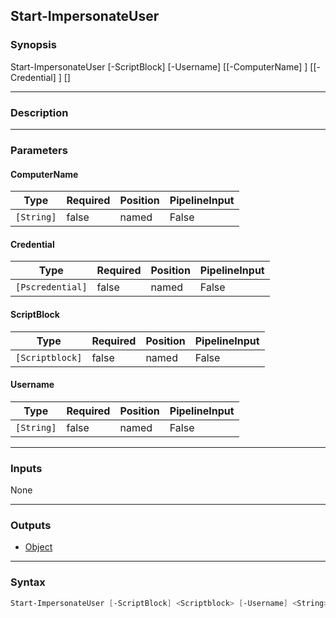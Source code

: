 Start-ImpersonateUser
---------------------

### Synopsis
Start-ImpersonateUser [-ScriptBlock] <scriptblock> [-Username] <string> [[-ComputerName] <string>] [[-Credential] <pscredential>] [<CommonParameters>]

---

### Description

---

### Parameters
#### **ComputerName**

|Type      |Required|Position|PipelineInput|
|----------|--------|--------|-------------|
|`[String]`|false   |named   |False        |

#### **Credential**

|Type            |Required|Position|PipelineInput|
|----------------|--------|--------|-------------|
|`[Pscredential]`|false   |named   |False        |

#### **ScriptBlock**

|Type           |Required|Position|PipelineInput|
|---------------|--------|--------|-------------|
|`[Scriptblock]`|false   |named   |False        |

#### **Username**

|Type      |Required|Position|PipelineInput|
|----------|--------|--------|-------------|
|`[String]`|false   |named   |False        |

---

### Inputs
None

---

### Outputs
* [Object](https://learn.microsoft.com/en-us/dotnet/api/System.Object)

---

### Syntax
```PowerShell
Start-ImpersonateUser [-ScriptBlock] <Scriptblock> [-Username] <String> [[-ComputerName] <String>] [[-Credential] <Pscredential>] [<CommonParameters>]
```
